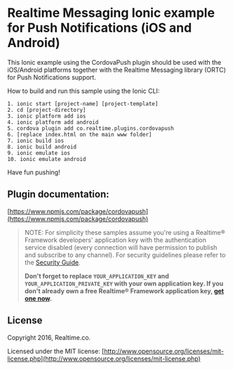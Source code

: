# Realtime Messaging Ionic example for Push Notifications (iOS and Android)

This Ionic example using the CordovaPush plugin should be used with the iOS/Android platforms together with the Realtime Messaging library (ORTC) for Push Notifications support.

How to build and run this sample using the Ionic CLI:


   	1. ionic start [project-name] [project-template]
	2. cd [project-directory]
	3. ionic platform add ios
	4. ionic platform add android
	5. cordova plugin add co.realtime.plugins.cordovapush
	6. [replace index.html on the main www folder]
	7. ionic build ios
	8. ionic build android
	9. ionic emulate ios
	10. ionic emulate android
    
Have fun pushing!

## Plugin documentation: ##

[https://www.npmjs.com/package/cordovapush](https://www.npmjs.com/package/cordovapush)

> NOTE: For simplicity these samples assume you're using a Realtime® Framework developers' application key with the authentication service disabled (every connection will have permission to publish and subscribe to any channel). For security guidelines please refer to the [Security Guide](http://messaging-public.realtime.co/documentation/starting-guide/security.html). 
> 
> **Don't forget to replace `YOUR_APPLICATION_KEY` and `YOUR_APPLICATION_PRIVATE_KEY` with your own application key. If you don't already own a free Realtime® Framework application key, [get one now](https://accounts.realtime.co/signup/).**


## License
Copyright 2016, Realtime.co.

Licensed under the MIT license: [http://www.opensource.org/licenses/mit-license.php](http://www.opensource.org/licenses/mit-license.php)